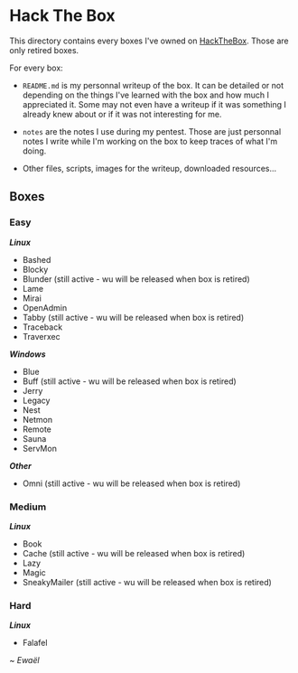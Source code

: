 # Hack The Box

This directory contains every boxes I've owned on [HackTheBox](https://www.hackthebox.eu/home). Those are only retired boxes.

For every box:

- `README.md` is my personnal writeup of the box. It can be detailed or not depending on the things I've learned with the box and how much I appreciated it. Some may not even have a writeup if it was something I already knew about or if it was not interesting for me.

- `notes` are the notes I use during my pentest. Those are just personnal notes I write while I'm working on the box to keep traces of what I'm doing.

- Other files, scripts, images for the writeup, downloaded resources...

## Boxes

### Easy

***Linux***

* Bashed
* Blocky
* Blunder (still active - wu will be released when box is retired)
* Lame
* Mirai
* OpenAdmin
* Tabby (still active - wu will be released when box is retired)
* Traceback
* Traverxec

***Windows***

* Blue
* Buff (still active - wu will be released when box is retired)
* Jerry
* Legacy
* Nest
* Netmon
* Remote
* Sauna
* ServMon

***Other***

* Omni (still active - wu will be released when box is retired)

### Medium

***Linux***

* Book
* Cache (still active - wu will be released when box is retired)
* Lazy
* Magic
* SneakyMailer (still active - wu will be released when box is retired)

### Hard

***Linux***

* Falafel

~ *Ewaël*
